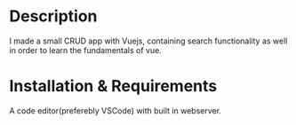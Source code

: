 # Description

I made a small CRUD app with Vuejs, containing search functionality as well in order to learn the fundamentals of vue.

# Installation & Requirements

A code editor(preferebly VSCode) with built in webserver.